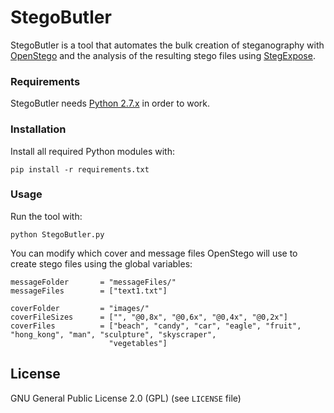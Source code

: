 # StegoButler

StegoButler is a tool that automates the bulk creation of steganography with [OpenStego](https://github.com/syvaidya/openstego) and the analysis of the resulting stego files using [StegExpose](https://github.com/b3dk7/StegExpose).

### Requirements

StegoButler needs [Python 2.7.x](https://www.python.org/downloads/) in order to work.

### Installation

Install all required Python modules with:

```
pip install -r requirements.txt
```

### Usage
Run the tool with:

```
python StegoButler.py
```

You can modify which cover and message files OpenStego will use to create stego files using the global variables:

```
messageFolder       = "messageFiles/"
messageFiles        = ["text1.txt"]

coverFolder         = "images/"
coverFileSizes      = ["", "@0,8x", "@0,6x", "@0,4x", "@0,2x"]
coverFiles          = ["beach", "candy", "car", "eagle", "fruit", "hong_kong", "man", "sculpture", "skyscraper",
                      "vegetables"]
```

## License

GNU General Public License 2.0 (GPL) (see ```LICENSE``` file)
